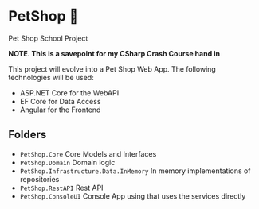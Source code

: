 # PetShop 🐶
Pet Shop School Project

**NOTE. This is a savepoint for my CSharp Crash Course hand in**

This project will evolve into a Pet Shop Web App. 
The following technologies will be used:
- ASP.NET Core for the WebAPI
- EF Core for Data Access
- Angular for the Frontend

## Folders
- `PetShop.Core` Core Models and Interfaces
- `PetShop.Domain` Domain logic
- `PetShop.Infrastructure.Data.InMemory` In memory implementations of repositories
- `PetShop.RestAPI` Rest API
- `PetShop.ConsoleUI` Console App using that uses the services directly
